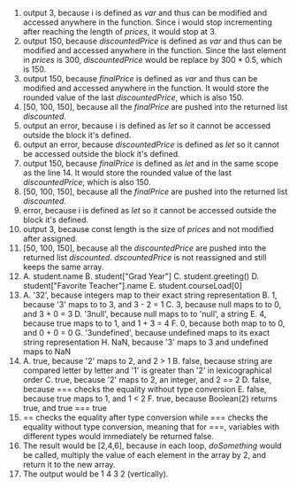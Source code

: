 1. output 3, because i is defined as *var* and thus can be modified and accessed anywhere in the function. Since i would stop incrementing after reaching the length of *prices*, it would stop at 3.
2. output 150, because *discountedPrice* is defined as *var* and thus can be modified and accessed anywhere in the function. Since the last element in *prices* is 300, *discountedPrice* would be replace by 300 * 0.5, which is 150. 
3. output 150, because *finalPrice* is defined as *var* and thus can be modified and accessed anywhere in the function. It would store the rounded value of the last *discountedPrice*, which is also 150.
4. [50, 100, 150], because all the *finalPrice* are pushed into the returned list *discounted*.
5. output an error, because i is defined as *let* so it cannot be accessed outside the block it's defined.
6. output an error, because *discountedPrice* is defined as *let* so it cannot be accessed outside the block it's defined.
7. output 150, because *finalPrice* is defined as *let* and in the same scope as the line 14. It would store the rounded value of the last *discountedPrice*, which is also 150.
8. [50, 100, 150], because all the *finalPrice* are pushed into the returned list *discounted*.
9.  error, because i is defined as *let* so it cannot be accessed outside the block it's defined.
10. output 3, because const length is the size of *prices* and not modified after assigned.
11. [50, 100, 150], because all the *discountedPrice* are pushed into the returned list *discounted*. *dscountedPrice* is not reassigned and still keeps the same array.
12. 
    A. student.name 
    B. student["Grad Year"] 
    C. student.greeting() 
    D. student["Favorite Teacher"].name 
    E. student.courseLoad[0]
13. 
    A. '32', because integers map to their exact string representation
    B. 1, because '3' maps to to 3, and 3 - 2 = 1 
    C. 3, because null maps to to 0, and 3 + 0 = 3
    D. '3null', because null maps to to 'null', a string
    E. 4, because true maps to to 1, and 1 + 3 = 4
    F. 0, because both map to to 0, and 0 + 0 = 0
    G. '3undefined', because undefined maps to its exact string representation 
    H. NaN, because '3' maps to 3 and undefined maps to NaN
14. 
    A. true, because '2' maps to 2, and 2 > 1
    B. false, because string are compared letter by letter and '1' is greater than '2' in lexicographical order
    C. true, because '2' maps to 2, an  integer, and 2 == 2
    D. false, because === checks the equality without type conversion
    E. false, because true maps to 1, and 1 < 2
    F. true, because Boolean(2) returns true, and true === true
15. == checks the equality after type conversion while === checks the equality without type conversion, meaning that for ===, variables with different types would immediately be returned false.
17. The result would be [2,4,6], because in each loop, *doSomething* would be called, multiply the value of each element in the array by 2, and return it to the new array. 
19. The output would be 1 4 3 2 (vertically).
    
